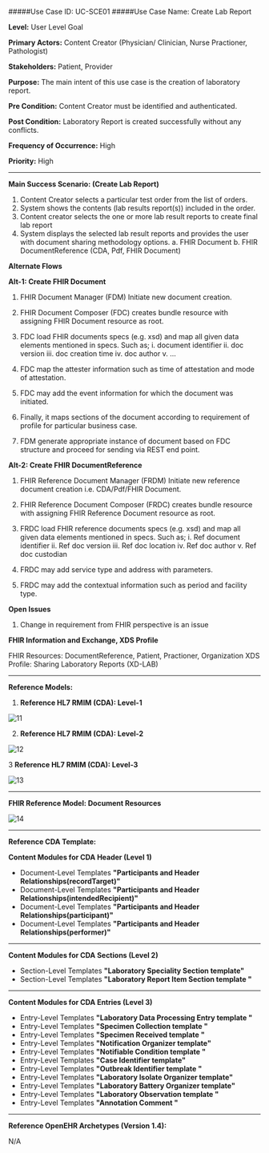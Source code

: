#####Use Case ID: UC-SCE01
#####Use Case Name: Create Lab Report

**Level:**                     User Level Goal

**Primary Actors:**            Content Creator (Physician/ Clinician, Nurse Practioner, Pathologist) 

**Stakeholders:**              Patient, Provider

**Purpose:**                   The main intent of this use case is the creation of laboratory report.

**Pre Condition:**             Content Creator must be identified and authenticated.  

**Post Condition:**            Laboratory Report is created successfully without any conflicts.

**Frequency of Occurrence:**   High

**Priority:**                  High
__________________________________________________________
**Main Success Scenario: (Create Lab Report)**

1.	Content Creator selects a particular test order from the list of orders.
2.	System shows the contents (lab results report(s)) included in the order.
3.	Content creator selects the one or more lab result reports to create final lab report
4.	System displays the selected lab result reports and provides the user with document sharing methodology options. 
  a.	FHIR Document
  b.	FHIR DocumentReference (CDA, Pdf, FHIR Document)

**Alternate Flows** 

**Alt-1: Create FHIR Document**

1.	FHIR Document Manager (FDM) Initiate new document creation.
2.	FHIR Document Composer (FDC) creates bundle resource with assigning FHIR Document resource as root.
3.	FDC load FHIR documents specs (e.g. xsd) and map all given data elements mentioned in specs. Such as;
  i.	document identifier
 ii.	doc version
 iii.	doc creation time
 iv.	doc author
 v.	...

4.	FDC map the attester information such as time of attestation and mode of attestation.
5.	FDC may add the event information for which the document was initiated. 
6.	Finally, it maps sections of the document according to requirement of profile for particular business case.
7.	FDM generate appropriate instance of document based on FDC structure and proceed for sending via REST end point.


**Alt-2: Create FHIR DocumentReference**

1.	FHIR Reference Document Manager (FRDM) Initiate new reference document creation i.e. CDA/Pdf/FHIR Document.
2.	FHIR Reference Document Composer (FRDC) creates bundle resource with assigning FHIR Reference Document resource as root.
3.	FRDC load FHIR reference documents specs (e.g. xsd) and map all given data elements mentioned in specs. Such as;
 i.	Ref document identifier
 ii.	Ref doc version
 iii.	Ref doc location
 iv.	Ref doc author
 v.	Ref doc custodian

4.  FRDC may add service type and address with parameters.
5.	FRDC may add the contextual information such as period and facility type. 

**Open Issues**

1. Change in requirement from FHIR perspective is an issue

**FHIR Information and Exchange, XDS Profile**

FHIR Resources: DocumentReference, Patient, Practioner, Organization
XDS Profile: Sharing Laboratory Reports (XD-LAB)

_______________________________________________________________

**Reference Models:**

1. **Reference HL7 RMIM (CDA): Level-1**

![11](https://f.cloud.github.com/assets/5012182/1418557/45d9ef3c-3fb8-11e3-9438-f22327ec5528.png)

2. **Reference HL7 RMIM (CDA): Level-2**

![12](https://f.cloud.github.com/assets/5012182/1418580/d57ed8a0-3fb8-11e3-9af7-6bdbf9cca628.png)

3	**Reference HL7 RMIM (CDA): Level-3**

![13](https://f.cloud.github.com/assets/5012182/1418589/08c70bb0-3fb9-11e3-94d0-3fbca7476b29.png)

_______________________________________________________________

**FHIR Reference Model: Document Resources**

![14](https://f.cloud.github.com/assets/5012182/1418603/7a054fda-3fb9-11e3-9b91-a0b37faf616e.PNG)

_______________________________________________________________

**Reference CDA Template:**

**Content Modules for CDA Header (Level 1)**

* Document-Level Templates **"Participants and Header Relationships(recordTarget)"**
* Document-Level Templates **"Participants and Header Relationships(intendedRecipient)"** 
* Document-Level Templates **"Participants and Header Relationships(participant)"** 
* Document-Level Templates **"Participants and Header Relationships(performer)"** 

_______________________________________________________________

**Content Modules for CDA Sections (Level 2)**

* Section-Level Templates **"Laboratory Speciality Section template"**
* Section-Level Templates **"Laboratory Report Item Section template "** 

_______________________________________________________________

**Content Modules for CDA Entries  (Level 3)**

* Entry-Level Templates **"Laboratory Data Processing Entry template "**
* Entry-Level Templates **"Specimen Collection template "** 
* Entry-Level Templates **"Specimen Received template  "**
* Entry-Level Templates **"Notification Organizer template"** 
* Entry-Level Templates **"Notifiable Condition template  "** 
* Entry-Level Templates **"Case Identifier template"**
* Entry-Level Templates **"Outbreak Identifier template "** 
* Entry-Level Templates **"Laboratory Isolate Organizer template"** 
* Entry-Level Templates **"Laboratory Battery Organizer template"** 
* Entry-Level Templates **"Laboratory Observation template "**
* Entry-Level Templates **"Annotation Comment "** 

______________________________________________________________

**Reference OpenEHR Archetypes (Version 1.4):**

N/A
